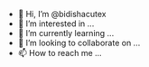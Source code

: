 - 👋 Hi, I’m @bidishacutex
- 👀 I’m interested in ...
- 🌱 I’m currently learning ...
- 💞️ I’m looking to collaborate on ...
- 📫 How to reach me ...

<!---
bidishacutex/bidishacutex is a ✨ special ✨ repository because its `README.md` (this file) appears on your GitHub profile.
You can click the Preview link to take a look at your changes.
--->
